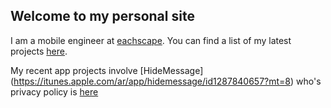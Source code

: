 ## Welcome to my personal site

I am a mobile engineer at [eachscape](https://eachscape.com). You can find a list of my latest projects [here](PROJECTS.md).



My recent app projects involve
[HideMessage] (https://itunes.apple.com/ar/app/hidemessage/id1287840657?mt=8) who's privacy policy is [here](hidemessage-policy.md)

